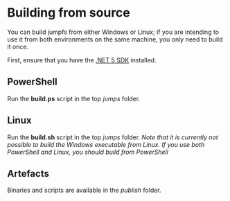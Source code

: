 # Building from source

You can build jumpfs from either Windows or Linux; if you are intending to use it from both environments on the same machine, you only need to build it once.


First, ensure that you have the [.NET 5 SDK](https://dotnet.microsoft.com/download/dotnet/5.0) installed.

## PowerShell
Run the **build.ps** script in the top *jumps* folder.

## Linux
Run the **build.sh** script in the top *jumps* folder.
*Note that it is currently not possible to build the Windows executable from Linux.  If you use both PowerShell and Linux, you should build from PowerShell* 


## Artefacts

Binaries and scripts are available in the *publish* folder.



